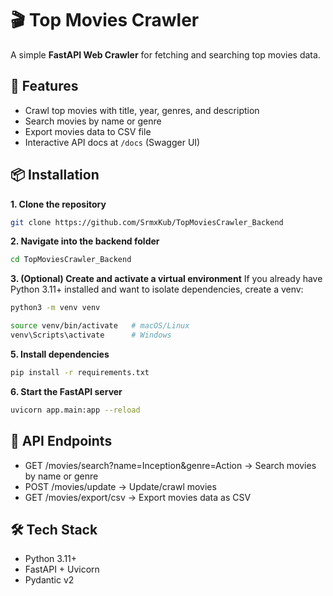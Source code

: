 # 🎬 Top Movies Crawler
A simple **FastAPI Web Crawler** for fetching and searching top movies data.


## 🚀 Features
- Crawl top movies with title, year, genres, and description  
- Search movies by name or genre  
- Export movies data to CSV file
- Interactive API docs at `/docs` (Swagger UI)  


## 📦 Installation
**1. Clone the repository**
```bash
git clone https://github.com/SrmxKub/TopMoviesCrawler_Backend
```

**2. Navigate into the backend folder**
```bash
cd TopMoviesCrawler_Backend
```

**3. (Optional) Create and activate a virtual environment**
If you already have Python 3.11+ installed and want to isolate dependencies, create a venv:
```bash
python3 -m venv venv

source venv/bin/activate   # macOS/Linux
venv\Scripts\activate      # Windows
```

**5. Install dependencies**
```bash
pip install -r requirements.txt
```

**6. Start the FastAPI server**
```bash
uvicorn app.main:app --reload
```


## 📡 API Endpoints
- GET  /movies/search?name=Inception&genre=Action → Search movies by name or genre
- POST /movies/update → Update/crawl movies
- GET  /movies/export/csv → Export movies data as CSV


## 🛠️ Tech Stack
- Python 3.11+
- FastAPI + Uvicorn
- Pydantic v2
